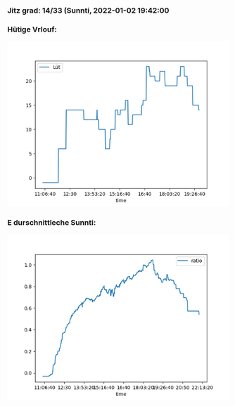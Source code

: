### Jitz grad: 14/33 (Sunnti, 2022-01-02 19:42:00

### Hütige Vrlouf:
![Graph](Today.png)

### E durschnittleche Sunnti:
![Graph](Sunnti.png)